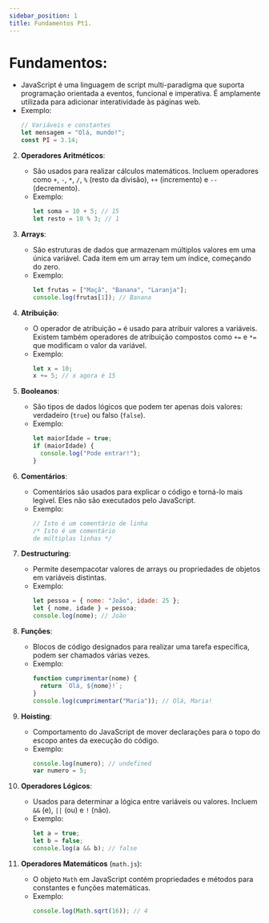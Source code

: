 ```yaml
---
sidebar_position: 1
title: Fundamentos Pt1.
---
```


# **Fundamentos**:

- JavaScript é uma linguagem de script multi-paradigma que suporta programação orientada a eventos, funcional e imperativa. É amplamente utilizada para adicionar interatividade às páginas web.
- Exemplo:
  ```javascript
  // Variáveis e constantes
  let mensagem = "Olá, mundo!";
  const PI = 3.14;
  ```

2. **Operadores Aritméticos**:

   - São usados para realizar cálculos matemáticos. Incluem operadores como `+`, `-`, `*`, `/`, `%` (resto da divisão), `++` (incremento) e `--` (decremento).
   - Exemplo:
     ```javascript
     let soma = 10 + 5; // 15
     let resto = 10 % 3; // 1
     ```

3. **Arrays**:

   - São estruturas de dados que armazenam múltiplos valores em uma única variável. Cada item em um array tem um índice, começando do zero.
   - Exemplo:
     ```javascript
     let frutas = ["Maçã", "Banana", "Laranja"];
     console.log(frutas[1]); // Banana
     ```

4. **Atribuição**:

   - O operador de atribuição `=` é usado para atribuir valores a variáveis. Existem também operadores de atribuição compostos como `+=` e `*=` que modificam o valor da variável.
   - Exemplo:
     ```javascript
     let x = 10;
     x += 5; // x agora é 15
     ```

5. **Booleanos**:

   - São tipos de dados lógicos que podem ter apenas dois valores: verdadeiro (`true`) ou falso (`false`).
   - Exemplo:
     ```javascript
     let maiorIdade = true;
     if (maiorIdade) {
       console.log("Pode entrar!");
     }
     ```

6. **Comentários**:

   - Comentários são usados para explicar o código e torná-lo mais legível. Eles não são executados pelo JavaScript.
   - Exemplo:
     ```javascript
     // Isto é um comentário de linha
     /* Isto é um comentário
     de múltiplas linhas */
     ```

7. **Destructuring**:

   - Permite desempacotar valores de arrays ou propriedades de objetos em variáveis distintas.
   - Exemplo:
     ```javascript
     let pessoa = { nome: "João", idade: 25 };
     let { nome, idade } = pessoa;
     console.log(nome); // João
     ```

8. **Funções**:

   - Blocos de código designados para realizar uma tarefa específica, podem ser chamados várias vezes.
   - Exemplo:
     ```javascript
     function cumprimentar(nome) {
       return `Olá, ${nome}!`;
     }
     console.log(cumprimentar("Maria")); // Olá, Maria!
     ```

9. **Hoisting**:

   - Comportamento do JavaScript de mover declarações para o topo do escopo antes da execução do código.
   - Exemplo:
     ```javascript
     console.log(numero); // undefined
     var numero = 5;
     ```

10. **Operadores Lógicos**:

    - Usados para determinar a lógica entre variáveis ou valores. Incluem `&&` (e), `||` (ou) e `!` (não).
    - Exemplo:
      ```javascript
      let a = true;
      let b = false;
      console.log(a && b); // false
      ```

11. **Operadores Matemáticos** (`math.js`):

    - O objeto `Math` em JavaScript contém propriedades e métodos para constantes e funções matemáticas.
    - Exemplo:
      ```javascript
      console.log(Math.sqrt(16)); // 4
      ```